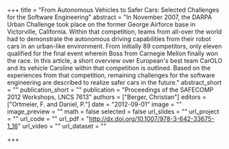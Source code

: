 +++
title = "From Autonomous Vehicles to Safer Cars: Selected Challenges for the Software Engineering"
abstract = "In November 2007, the DARPA Urban Challenge took place on the former George Airforce base in Victorville, California. Within that competition, teams from all-over the world had to demonstrate the autonomous driving capabilities from their robot cars in an urban-like environment. From initially 89 competitors, only eleven qualified for the final event wherein Boss from Carnegie Mellon finally won the race. In this article, a short overview over European's best team CarOLO and its vehicle Caroline within that competition is outlined. Based on the experiences from that competition, remaining challenges for the software engineering are described to realize safer cars in the future."
abstract_short = ""
publication_short = ""
publication = "Proceedings of the SAFECOMP 2012 Workshops, LNCS 7613"
authors = ["Berger, Christian"]
editors = ["Ortmeier, F. and Daniel, P."]
date = "2012-09-01"
image = ""
image_preview = ""
math = false
selected = false
url_slides = ""
url_project = ""
url_code = ""
url_pdf = "http://dx.doi.org/10.1007/978-3-642-33675-1_16"
url_video = ""
url_dataset = ""

+++
